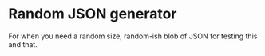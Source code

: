 
# Random JSON generator

For when you need a random size, random-ish blob of JSON for testing this and that.

